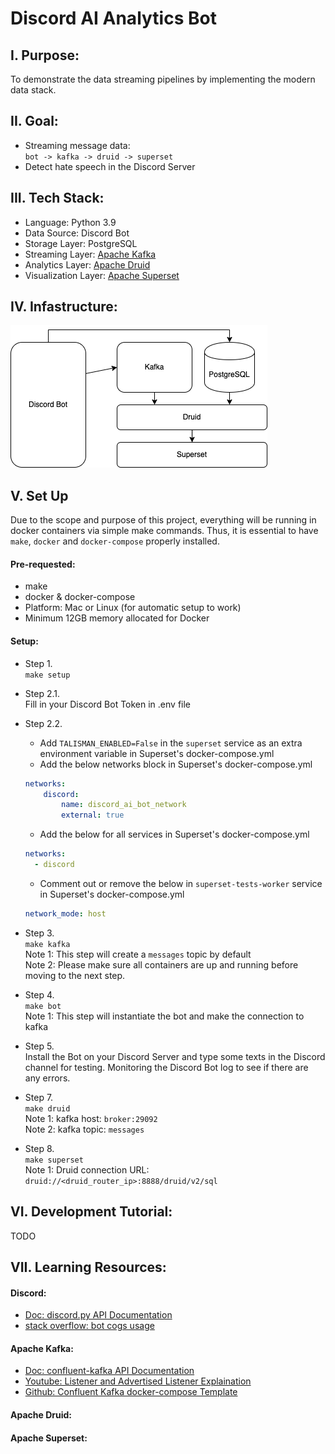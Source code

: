 # Discord AI Analytics Bot

## I. Purpose:

To demonstrate the data streaming pipelines by implementing the modern data stack.

## II. Goal:
- Streaming message data:\
`bot -> kafka -> druid -> superset`
- Detect hate speech in the Discord Server

## III.  Tech Stack:


- Language: Python 3.9
- Data Source: Discord Bot
- Storage Layer: PostgreSQL
- Streaming Layer: [Apache Kafka](https://kafka.apache.org/)
- Analytics Layer: [Apache Druid](https://druid.apache.org/)
- Visualization Layer: [Apache Superset](https://superset.apache.org/)

## IV. Infastructure:
![architecture](./assets/discord_ai_bot_infra.drawio.png)

## V. Set Up

Due to the scope and purpose of this project, everything will be running in docker containers via simple make commands. Thus, it is essential to have `make`, `docker` and `docker-compose` properly installed. 
#### Pre-requested:
- make
- docker & docker-compose
- Platform: Mac or Linux (for automatic setup to work)
- Minimum 12GB memory allocated for Docker

#### Setup:
- Step 1.\
`make setup`
- Step 2.1.\
Fill in your Discord Bot Token in .env file
- Step 2.2.
    - Add `TALISMAN_ENABLED=False` in the `superset` service as an extra environment variable in Superset's docker-compose.yml
    - Add the below networks block in Superset's docker-compose.yml
    ```YAML
    networks:
        discord:
            name: discord_ai_bot_network
            external: true
    ```
    - Add the below for all services in Superset's docker-compose.yml
    ```YAML
    networks:
      - discord
    ```
    - Comment out or remove the below in `superset-tests-worker` service in Superset's docker-compose.yml
    ```YAML
    network_mode: host
    ```
- Step 3.\
`make kafka`\
Note 1: This step will create a `messages` topic by default\
Note 2: Please make sure all containers are up and running before moving to the next step.
- Step 4.\
`make bot`\
Note 1: This step will instantiate the bot and make the connection to kafka
- Step 5.\
Install the Bot on your Discord Server and type some texts in the Discord channel for testing. Monitoring the Discord Bot log to see if there are any errors.
- Step 7.\
`make druid`\
Note 1: kafka host: `broker:29092`\
Note 2: kafka topic: `messages`

- Step 8. \
`make superset`\
Note 1: Druid connection URL: `druid://<druid_router_ip>:8888/druid/v2/sql`

## VI. Development Tutorial:
TODO

## VII. Learning Resources:

#### Discord:
- [Doc: discord.py API Documentation](https://discordpy.readthedocs.io/en/stable/)
- [stack overflow: bot cogs usage](https://stackoverflow.com/questions/53528168/how-do-i-use-cogs-with-discord-py)

#### Apache Kafka:
- [Doc: confluent-kafka API Documentation](https://docs.confluent.io/platform/current/clients/confluent-kafka-python/html/index.html)
- [Youtube: Listener and Advertised Listener Explaination](https://www.youtube.com/watch?v=L--VuzFiYrM&ab_channel=OttoCodes)
- [Github: Confluent Kafka docker-compose Template](https://github.com/confluentinc/cp-all-in-one/tree/7.5.0-post)

#### Apache Druid:

#### Apache Superset:
